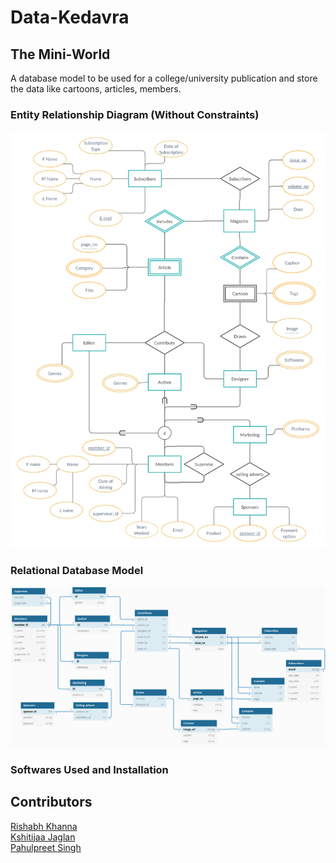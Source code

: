 # Data-Kedavra

## The Mini-World

A database model to be used for a college/university publication and 
store the data like cartoons, articles, members.

### Entity Relationship Diagram (Without Constraints)
<img src="./Media/ER diagram.png">


### Relational Database Model
<img src="./Media/Relational Diagram.png">


### Softwares Used and Installation


## Contributors 
[Rishabh Khanna](https://github.com/KyaBacchaHai) <br>
[Kshitijaa Jaglan](https://github.com/deutranium) <br>
[Pahulpreet Singh](https://github.com/codelixir)
